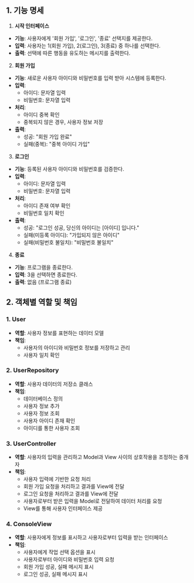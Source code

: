 ## 1. 기능 명세

1. **시작 인터페이스**

- **기능**: 사용자에게 '회원 가입', '로그인', '종료' 선택지를 제공한다.
- **입력**: 사용자는 1(회원 가입), 2(로그인), 3(종료) 중 하나를 선택한다.
- **출력**: 선택에 따른 행동을 유도하는 메시지를 출력한다.

2. **회원 가입**

- **기능**: 새로운 사용자 아이디와 비밀번호를 입력 받아 시스템에 등록한다.
- **입력**:
    - 아이디: 문자열 입력
    - 비밀번호: 문자열 입력
- **처리**:
    - 아이디 중복 확인
    - 중복되지 않은 경우, 사용자 정보 저장
- **출력**:
    - 성공: "회원 가입 완료"
    - 실패(중복): "중복 아이디 가입"

3. **로그인**

- **기능**: 등록된 사용자 아이디와 비밀번호를 검증한다.
- **입력**:
    - 아이디: 문자열 입력
    - 비밀번호: 문자열 입력
- **처리**:
    - 아이디 존재 여부 확인
    - 비밀번호 일치 확인
- **출력**:
    - 성공: "로그인 성공, 당신의 아이디는 [아이디] 입니다."
    - 실패(미등록 아이디): "가입되지 않은 아이디"
    - 실패(비밀번호 불일치): "비밀번호 불일치"

4. **종료**

- **기능**: 프로그램을 종료한다.
- **입력**: 3을 선택하면 종료한다.
- **출력**: 없음 (프로그램 종료)

## 2. 객체별 역할 및 책임

### **1. User**

- **역할**: 사용자 정보를 표현하는 데이터 모델
- **책임**:
    - 사용자의 아이디와 비밀번호 정보를 저장하고 관리
    - 사용자 일치 확인

### **2. UserRepository**

- **역할**: 사용자 데이터의 저장소 클래스
- **책임**:
    - 데이터베이스 정의
    - 사용자 정보 추가
    - 사용자 정보 조회
    - 사용자 아이디 존재 확인
    - 아이디를 통한 사용자 조회

### **3. UserController**

- **역할**: 사용자의 입력을 관리하고 Model과 View 사이의 상호작용을 조정하는 중개자
- **책임**:
    - 사용자 입력에 기반한 요청 처리
    - 회원 가입 요청을 처리하고 결과를 View에 전달
    - 로그인 요청을 처리하고 결과를 View에 전달
    - 사용자로부터 받은 입력을 Model로 전달하여 데이터 처리를 요청
    - View를 통해 사용자 인터페이스 제공

### **4. ConsoleView**

- **역할**: 사용자에게 정보를 표시하고 사용자로부터 입력을 받는 인터페이스
- **책임**:
    - 사용자에게 작업 선택 옵션을 표시
    - 사용자로부터 아이디와 비밀번호 입력 요청
    - 회원 가입 성공, 실패 메시지 표시
    - 로그인 성공, 실패 메시지 표시